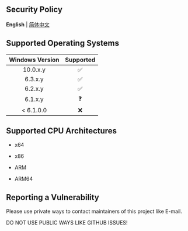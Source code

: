 ## Security Policy

**English** | [简体中文](./SECURITY.zh-CN.md)

## Supported Operating Systems

| Windows Version | Supported |
| :---: | :---: |
| 10.0.x.y | ✅ |
| 6.3.x.y | ✅ |
| 6.2.x.y | ✅ |
| 6.1.x.y | ❓ |
| < 6.1.0.0 | ❌ |

## Supported CPU Architectures

* x64

* x86

* ARM

* ARM64

## Reporting a Vulnerability

Please use private ways to contact maintainers of this project like E-mail.

DO NOT USE PUBLIC WAYS LIKE GITHUB ISSUES!